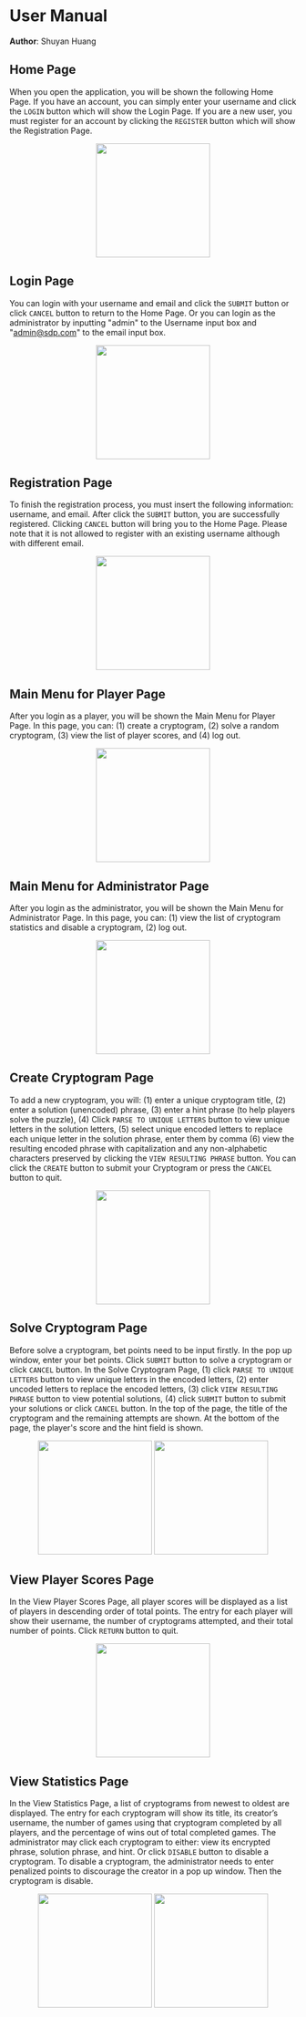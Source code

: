 # User Manual
**Author**: Shuyan Huang

## Home Page
When you open the application, you will be shown the following Home Page. If you have an account, you can simply enter your username and click the `LOGIN` button which will show the Login Page. If you are a new user, you must register for an account by clicking the `REGISTER` button which will show the Registration Page.
<p align='center'>
    <img src='images/home.PNG' width="200">
</p>

## Login Page

You can login with your username and email and click the `SUBMIT` button or click `CANCEL` button to return to the Home Page. Or you can login as the administrator by inputting "admin" to the Username input box and "admin@sdp.com" to the email input box.
<p align='center'>
    <img src='images/loginPage.PNG' width="200">
</p>

## Registration Page

To finish the registration process, you must insert the following information: username, and email. After click the `SUBMIT` button, you are successfully registered. Clicking `CANCEL` button will bring you to the Home Page. Please note that it is not allowed to register with an existing username although with different email.
<p align='center'>
    <img src='images/registration.PNG' width="200">
</p>

## Main Menu for Player Page

After you login as a player, you will be shown the Main Menu for Player Page. In this page, you can: (1) create a cryptogram, (2) solve a random cryptogram, (3) view the list of player scores, and (4) log out.
<p align='center'>
    <img src='images/playerPage.PNG' width="200">
</p>

## Main Menu for Administrator Page

After you login as the administrator, you will be shown the Main Menu for Administrator Page. In this page, you can:  (1) view the list of cryptogram statistics and disable a cryptogram, (2) log out.
<p align='center'>
    <img src='images/admin.PNG' width="200">
</p>

## Create Cryptogram Page

To add a new cryptogram, you will: (1) enter a unique cryptogram title, (2) enter a solution (unencoded) phrase, (3) enter a hint phrase (to help players solve the puzzle), (4) Click `PARSE TO UNIQUE LETTERS` button to view unique letters in the solution letters, (5) select unique encoded letters to replace each unique letter in the solution phrase, enter them by comma (6) view the resulting encoded phrase with capitalization and any non-alphabetic characters preserved by clicking the `VIEW RESULTING PHRASE` button. You can click the `CREATE` button to submit your Cryptogram or press the `CANCEL` button to quit.
<p align='center'>
    <img src='images/createPage.PNG' width="200">
</p>

## Solve Cryptogram Page
Before solve a cryptogram, bet points need to be input firstly. In the pop up window, enter your bet points. Click `SUBMIT` button to solve a cryptogram or click `CANCEL` button. In the Solve Cryptogram Page, (1) click `PARSE TO UNIQUE LETTERS` button to view unique letters in the encoded letters, (2) enter uncoded letters to replace the encoded letters, (3) click `VIEW RESULTING PHRASE` button to view potential solutions, (4) click `SUBMIT` button to submit your solutions or click     `CANCEL` button. In the top of the page, the title of the cryptogram and the remaining attempts are shown. At the bottom of the page, the player's score and the hint field is shown.
<p align='center'>
    <img src='images/popWindow.PNG' width="200">
    <img src='images/solvePage.PNG' width="200">
</p>

## View Player Scores Page
In the View Player Scores Page, all player scores will be displayed as a list of players in descending order of total points. The entry for each player will show their username, the number of cryptograms attempted, and their total number of points. Click `RETURN` button to quit.
<p align='center'>
    <img src='images/viewScore.PNG' width="200">
</p>

## View Statistics Page
In the View Statistics Page, a list of cryptograms from newest to oldest are displayed. The entry for each cryptogram will show its title, its creator’s username, the number of games using that cryptogram completed by all players, and the percentage of wins out of total completed games. The administrator may click each cryptogram to either: view its encrypted phrase, solution phrase, and hint. Or click `DISABLE` button to disable a cryptogram. To disable a cryptogram, the administrator needs to enter penalized points to discourage the creator in a pop up window. Then the cryptogram is disable.
<p align='center'>
    <img src='images/statisticsPage.PNG' width="200">
    <img src='images/penaltyWindow.PNG' width="200">
</p>

